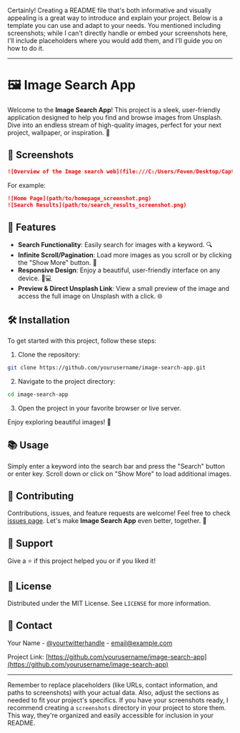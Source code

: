 Certainly! Creating a README file that's both informative and visually appealing is a great way to introduce and explain your project. Below is a template you can use and adapt to your needs. You mentioned including screenshots; while I can't directly handle or embed your screenshots here, I'll include placeholders where you would add them, and I'll guide you on how to do it.

---

# 🖼️ Image Search App

Welcome to the **Image Search App**! This project is a sleek, user-friendly application designed to help you find and browse images from Unsplash. Dive into an endless stream of high-quality images, perfect for your next project, wallpaper, or inspiration. 🌟

## 📸 Screenshots


```markdown
![Overview of the Image search web](file:///C:/Users/Feven/Desktop/Capture1.PNG)
```

For example:

```markdown
![Home Page](path/to/homepage_screenshot.png)
![Search Results](path/to/search_results_screenshot.png)
```

## 🚀 Features

- **Search Functionality**: Easily search for images with a keyword. 🔍
- **Infinite Scroll/Pagination**: Load more images as you scroll or by clicking the "Show More" button. 📜
- **Responsive Design**: Enjoy a beautiful, user-friendly interface on any device. 📱💻
- **Preview & Direct Unsplash Link**: View a small preview of the image and access the full image on Unsplash with a click. 🌐

## 🛠️ Installation

To get started with this project, follow these steps:

1. Clone the repository:

```bash
git clone https://github.com/yourusername/image-search-app.git
```

2. Navigate to the project directory:

```bash
cd image-search-app
```

3. Open the project in your favorite browser or live server.

Enjoy exploring beautiful images! 🎉

## 📚 Usage

Simply enter a keyword into the search bar and press the "Search" button or enter key. Scroll down or click on "Show More" to load additional images.

## 🤝 Contributing

Contributions, issues, and feature requests are welcome! Feel free to check [issues page](link_to_your_issues_page). Let's make **Image Search App** even better, together. 👥

## 💖 Support

Give a ⭐️ if this project helped you or if you liked it!

## 📝 License

Distributed under the MIT License. See `LICENSE` for more information.

## 📩 Contact

Your Name - [@yourtwitterhandle](https://twitter.com/yourtwitterhandle) - email@example.com

Project Link: [https://github.com/yourusername/image-search-app](https://github.com/yourusername/image-search-app)

---

Remember to replace placeholders (like URLs, contact information, and paths to screenshots) with your actual data. Also, adjust the sections as needed to fit your project's specifics. If you have your screenshots ready, I recommend creating a `screenshots` directory in your project to store them. This way, they're organized and easily accessible for inclusion in your README.
